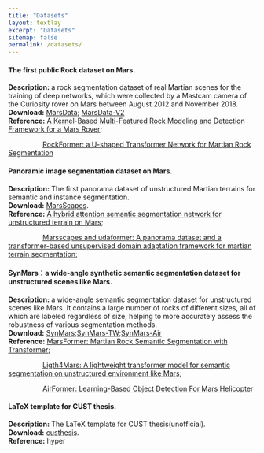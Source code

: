 ```yaml
---
title: "Datasets"
layout: textlay
excerpt: "Datasets"
sitemap: false
permalink: /datasets/
---
```


#### <b>The first public Rock dataset on Mars.</b>

<b>Description:</b> a rock segmentation dataset of real Martian scenes for the training of deep networks, which were collected by a Mastcam camera of the Curiosity rover on Mars between August 2012 and November 2018.  
<b>Download:</b> [MarsData](https://github.com/CVIR-Lab/MarsData); [MarsData-V2](https://github.com/CVIR-Lab/MarsData/tree/MarsData-V2)  
<b>Reference:</b> [A Kernel-Based Multi-Featured Rock Modeling and Detection Framework for a Mars Rover](https://doi.org/10.1109/TNNLS.2021.3131206);    

&emsp;&emsp;&emsp;&emsp;&emsp;[RockFormer: a U-shaped Transformer Network for Martian Rock Segmentation](https://doi.org/10.1109/TGRS.2023.3235525)

#### <b>Panoramic image segmentation dataset on Mars.</b>

<b>Description:</b> The first panorama dataset of unstructured Martian terrains for semantic and instance segmentation.  
<b>Download:</b> [MarsScapes](https://github.com/InRobots/MarsScapes).  
<b>Reference:</b> [A hybrid attention semantic segmentation network for unstructured terrain on Mars](https://doi.org/10.1016/j.actaastro.2022.08.002);    

&emsp;&emsp;&emsp;&emsp;&emsp;[Marsscapes and udaformer: A panorama dataset and a transformer-based unsupervised domain adaptation framework for martian terrain segmentation](https://doi.org/10.1109/TGRS.2023.3343109);

#### <b>SynMars：a wide-angle synthetic semantic segmentation dataset for unstructured scenes like Mars.</b>

<b>Description:</b> a wide-angle semantic segmentation dataset for unstructured scenes like Mars. It contains a large number of rocks of different sizes, all of which are labeled regardless of size, helping to more accurately assess the robustness of various segmentation methods.    
<b>Download:</b> [SynMars](https://github.com/CVIR-Lab/SynMars);[SynMars-TW](https://github.com/CVIR-Lab/SynMars/tree/SynMars-TW);[SynMars-Air](https://github.com/CVIR-Lab/SynMars/tree/SynMars-Air)  
<b>Reference:</b> [MarsFormer: Martian Rock Semantic Segmentation with Transformer](https://ieeexplore.ieee.org/document/10210278);  

&emsp;&emsp;&emsp;&emsp;&emsp;[Ligth4Mars: A lightweight transformer model for semantic segmentation on unstructured environment like Mars](https://doi.org/10.1016/j.isprsjprs.2024.06.008);    

&emsp;&emsp;&emsp;&emsp;&emsp;[AirFormer: Learning-Based Object Detection For Mars Helicopter](https://doi.org/10.1109/JSTARS.2024.3492346)

#### <b>LaTeX template for CUST thesis.</b>

<b>Description:</b> The LaTeX template for CUST thesis(unofficial).  
<b>Download:</b> [custhesis](https://github.com/CVIR-Lab/LaTeX-template-for-CUST-thesis).  
<b>Reference:</b>  hyper
